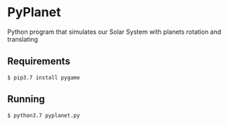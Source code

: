 # PyPlanet
Python program that simulates our Solar System with planets rotation and translating

## Requirements
```
$ pip3.7 install pygame
```

## Running
```
$ python3.7 pyplanet.py
```